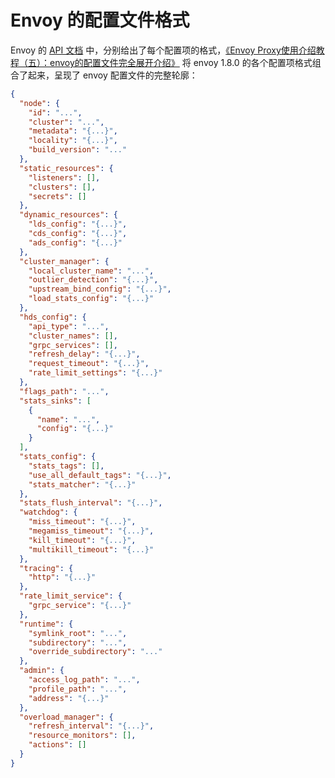 <!-- toc -->
# Envoy 的配置文件格式

Envoy 的 [API 文档](https://www.envoyproxy.io/docs/envoy/latest/api/api) 中，分别给出了每个配置项的格式，[《Envoy Proxy使用介绍教程（五）：envoy的配置文件完全展开介绍》](https://www.lijiaocn.com/%E9%A1%B9%E7%9B%AE/2018/12/27/envoy-05-configfile.html) 将 envoy 1.8.0  的各个配置项格式组合了起来，呈现了 envoy 配置文件的完整轮廓：

```json
{
  "node": {
    "id": "...",
    "cluster": "...",
    "metadata": "{...}",
    "locality": "{...}",
    "build_version": "..."
  },
  "static_resources": {
    "listeners": [],
    "clusters": [],
    "secrets": []
  },
  "dynamic_resources": {
    "lds_config": "{...}",
    "cds_config": "{...}",
    "ads_config": "{...}"
  },
  "cluster_manager": {
    "local_cluster_name": "...",
    "outlier_detection": "{...}",
    "upstream_bind_config": "{...}",
    "load_stats_config": "{...}"
  },
  "hds_config": {
    "api_type": "...",
    "cluster_names": [],
    "grpc_services": [],
    "refresh_delay": "{...}",
    "request_timeout": "{...}",
    "rate_limit_settings": "{...}"
  },
  "flags_path": "...",
  "stats_sinks": [
    {
      "name": "...",
      "config": "{...}"
    }
  ],
  "stats_config": {
    "stats_tags": [],
    "use_all_default_tags": "{...}",
    "stats_matcher": "{...}"
  },
  "stats_flush_interval": "{...}",
  "watchdog": {
    "miss_timeout": "{...}",
    "megamiss_timeout": "{...}",
    "kill_timeout": "{...}",
    "multikill_timeout": "{...}"
  },
  "tracing": {
    "http": "{...}"
  },
  "rate_limit_service": {
    "grpc_service": "{...}"
  },
  "runtime": {
    "symlink_root": "...",
    "subdirectory": "...",
    "override_subdirectory": "..."
  },
  "admin": {
    "access_log_path": "...",
    "profile_path": "...",
    "address": "{...}"
  },
  "overload_manager": {
    "refresh_interval": "{...}",
    "resource_monitors": [],
    "actions": []
  }
}
```

